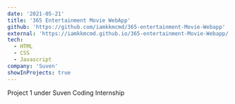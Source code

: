 ```yaml
---
date: '2021-05-21'
title: '365 Entertainment Movie WebApp'
github: 'https://github.com/iamkkmcmd/365-entertainment-Movie-Webapp'
external: 'https://iamkkmcmd.github.io/365-entertainment-Movie-Webapp/'
tech:
  - HTML
  - CSS
  - Javascript
company: 'Suven'
showInProjects: true
---
```


Project 1 under Suven Coding Internship
